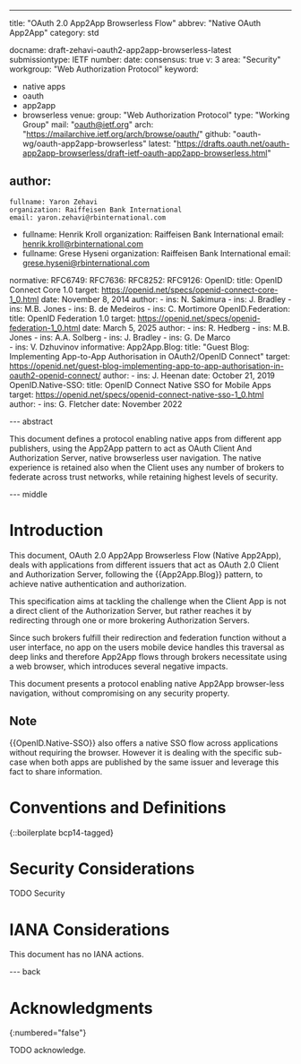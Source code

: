 ---
title: "OAuth 2.0 App2App Browserless Flow"
abbrev: "Native OAuth App2App"
category: std

docname: draft-zehavi-oauth2-app2app-browserless-latest
submissiontype: IETF
number: 
date: 
consensus: true
v: 3
area: "Security"
workgroup: "Web Authorization Protocol"
keyword:
 - native apps
 - oauth
 - app2app
 - browserless
venue:
  group: "Web Authorization Protocol"
  type: "Working Group"
  mail: "oauth@ietf.org"
  arch: "https://mailarchive.ietf.org/arch/browse/oauth/"
  github: "oauth-wg/oauth-app2app-browserless"
  latest: "https://drafts.oauth.net/oauth-app2app-browserless/draft-ietf-oauth-app2app-browserless.html"

author:
 -
    fullname: Yaron Zehavi
    organization: Raiffeisen Bank International
    email: yaron.zehavi@rbinternational.com
 -
    fullname: Henrik Kroll
    organization: Raiffeisen Bank International
    email: henrik.kroll@rbinternational.com
 -
    fullname: Grese Hyseni
    organization: Raiffeisen Bank International
    email: grese.hyseni@rbinternational.com

normative:
  RFC6749:
  RFC7636:
  RFC8252:
  RFC9126:
  OpenID:
    title: OpenID Connect Core 1.0
    target: https://openid.net/specs/openid-connect-core-1_0.html
    date: November 8, 2014
    author:
      - ins: N. Sakimura
      - ins: J. Bradley
      - ins: M.B. Jones
      - ins: B. de Medeiros
      - ins: C. Mortimore
  OpenID.Federation:
    title: OpenID Federation 1.0
    target: https://openid.net/specs/openid-federation-1_0.html
    date: March 5, 2025
    author:
      - ins: R. Hedberg
      - ins: M.B. Jones
      - ins: A.A. Solberg
      - ins: J. Bradley
      - ins: G. De Marco    
      - ins: V. Dzhuvinov
informative:
  App2App.Blog:
    title: "Guest Blog: Implementing App-to-App Authorisation in OAuth2/OpenID Connect"
    target: https://openid.net/guest-blog-implementing-app-to-app-authorisation-in-oauth2-openid-connect/
    author:
      - ins: J. Heenan
    date: October 21, 2019
  OpenID.Native-SSO:
    title: OpenID Connect Native SSO for Mobile Apps
    target: https://openid.net/specs/openid-connect-native-sso-1_0.html
    author:
      - ins: G. Fletcher
    date: November 2022

--- abstract

This document defines a protocol enabling native apps from different app publishers, using the App2App pattern to act as OAuth Client And Authorization Server, native browserless user navigation.
The native experience is retained also when the Client uses any number of brokers to federate across trust networks, while retaining highest levels of security.

--- middle

# Introduction

This document, OAuth 2.0 App2App Browserless Flow (Native App2App), deals with applications from different issuers that act as OAuth 2.0 Client and Authorization Server, following the {{App2App.Blog}} pattern, to achieve native authentication and authorization.

This specification aims at tackling the challenge when the Client App is not a direct client of the Authorization Server, but rather reaches it by redirecting through one or more brokering Authorization Servers.

Since such brokers fulfill their redirection and federation function without a user interface, no app on the users mobile device handles this traversal as deep links and therefore App2App flows through brokers necessitate using a web browser, which introduces several negative impacts.

This document presents a protocol enabling native App2App browser-less navigation, without compromising on any security property.

## Note
{{OpenID.Native-SSO}} also offers a native SSO flow across applications without requiring the browser. However it is dealing with the specific sub-case when both apps are published by the same issuer and leverage this fact to share information.

# Conventions and Definitions

{::boilerplate bcp14-tagged}


# Security Considerations

TODO Security


# IANA Considerations

This document has no IANA actions.


--- back

# Acknowledgments
{:numbered="false"}

TODO acknowledge.
